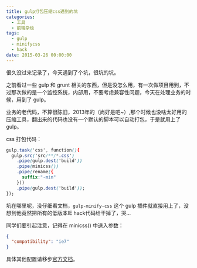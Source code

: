 ```yaml
---
title: gulp打包压缩css遇到的坑
categories:
  - 工具
  - 前端杂烩
tags:
  - gulp
  - minifycss
  - hack
date: 2015-03-26 00:00:00
---
```



很久没过来记录了，今天遇到了个坑，很坑的坑。

之前看过一些 gulp 和 grunt 相关的东西，但是没怎么用，有一次做项目用到，不过那次做的是一个监控系统，内部用，不要考虑兼容性问题，今天在处理业务的时候，用到了 gulp。

业务的老代码，不算很陈旧，2013年的（尚好是吧~）,那个时候也没啥太好用的压缩工具，翻出来的代码也没有一个默认的脚本可以自动打包，于是就用上了 gulp。

css 打包代码：

```css
gulp.task('css', function(){
  gulp.src('src/**/*.css')
    .pipe(gulp.dest('build'))
    .pipe(minicss())
    .pipe(rename({
      suffix:"-min"
    }))
    .pipe(gulp.dest('build'));
});
```

坑在哪里呢，没仔细看文档，`gulp-minify-css` 这个 gulp 插件就直接用上了，没想到他竟然把所有的低版本IE hack代码给干掉了，哭...

同学们要引起注意，记得在 minicss() 中送入参数：

```json
{
  "compatibility": "ie7"
}
```

具体其他配置请移步[官方文档](https://github.com/jakubpawlowicz/clean-css#how-to-set-compatibility-mode)。
